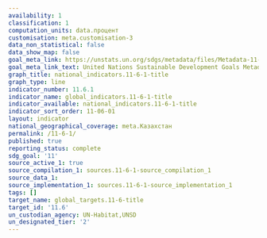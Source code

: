 ```yaml
---
availability: 1
classification: 1
computation_units: data.процент
customisation: meta.customisation-3
data_non_statistical: false
data_show_map: false
goal_meta_link: https://unstats.un.org/sdgs/metadata/files/Metadata-11-06-01.pdf
goal_meta_link_text: United Nations Sustainable Development Goals Metadata (pdf 2066kB)
graph_title: national_indicators.11-6-1-title
graph_type: line
indicator_number: 11.6.1
indicator_name: global_indicators.11-6-1-title
indicator_available: national_indicators.11-6-1-title
indicator_sort_order: 11-06-01
layout: indicator
national_geographical_coverage: meta.Казахстан
permalink: /11-6-1/
published: true
reporting_status: complete
sdg_goal: '11'
source_active_1: true
source_compilation_1: sources.11-6-1-source_compilation_1
source_data_1:
source_implementation_1: sources.11-6-1-source_implementation_1
tags: []
target_name: global_targets.11-6-title
target_id: '11.6'
un_custodian_agency: UN-Habitat,UNSD
un_designated_tier: '2'
---
```

